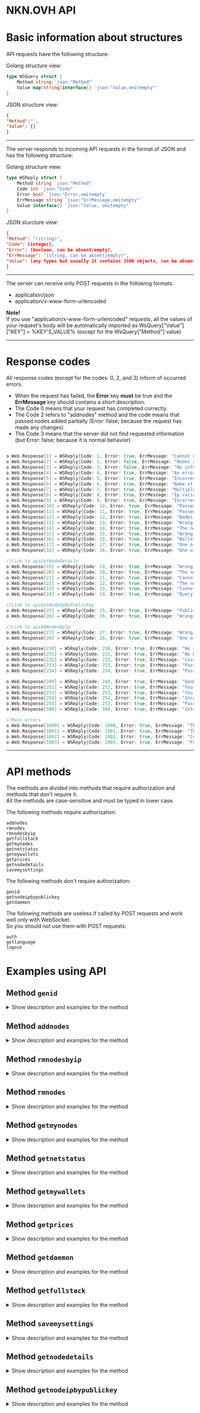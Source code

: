 # NKN.OVH API


# Basic information about structures

API requests have the following structure:

Golang structure view:
```go
type WSQuery struct {
	Method string `json:"Method"`
	Value map[string]interface{} `json:"Value,omitempty"`
}

```

JSON structure view:
```json
{
"Method":"",
"Value": {}
}

```
______

The server responds to incoming API requests in the format of JSON and has the following structure:

Golang structure view:
```go
type WSReply struct {
	Method string `json:"Method"`
	Code int `json:"Code"`
	Error bool `json:"Error,omitempty`
	ErrMessage string `json:"ErrMessage,omitempty"`
	Value interface{} `json:"Value, omitempty"`
}
```

JSON sturcture view:
```json
{
"Method": "(string)",
"Code": (integer),
"Error": (boolean, can be absent/empty),
"ErrMessage": "(string, can be absent/empty)",
"Value": (any types but usually it contains JSON objects, can be absent/empty)
}
```
________

The server can receive only POST requests in the following formats:
 - application/json
 - application/x-www-form-urlencoded


**Note!**  
If you use "application/x-www-form-urlencoded" requests, all the values of your request's body will be automatically imported as WsQuery["Value"]["KEY"] = %KEY'S_VALUE% (except for the WsQuery["Method"] value)

________

# Response codes

All response codes (except for the codes: 0, 2, and 3) inform of occurred errors.

- When the request has failed, the **Error** key **must** be true and the **ErrMessage** key should contains a short description.
- The Code 0 means that your request has completed correctly.
- The Code 2 refers to "addnodes" method and the code means that passed nodes added partially (Error: false; because the request has made any changes)
- The Code 3 means that the server did not find requested information (but Error: false; because it is normal behavior)

```go

o.Web.Response[1] = WSReply{Code: 1, Error: true, ErrMessage: "Cannot execute SQL query"}
o.Web.Response[2] = WSReply{Code: 2, Error: false, ErrMessage: "Nodes added partially"}
o.Web.Response[3] = WSReply{Code: 3, Error: false, ErrMessage: "No info/entries in a database"}
o.Web.Response[4] = WSReply{Code: 4, Error: true, ErrMessage: "An error occured"}
o.Web.Response[5] = WSReply{Code: 5, Error: true, ErrMessage: "Incorrect query"}
o.Web.Response[6] = WSReply{Code: 6, Error: true, ErrMessage: "Name of node(-s) too long or incorrect format."}
o.Web.Response[7] = WSReply{Code: 7, Error: true, ErrMessage: "Multiple variable must be boolean"}
o.Web.Response[8] = WSReply{Code: 8, Error: true, ErrMessage: "Ip variable must be valid string"}
o.Web.Response[9] = WSReply{Code: 9, Error: true, ErrMessage: "Incorrect ip address(-es)"}
o.Web.Response[10] = WSReply{Code: 10, Error: true, ErrMessage: "Passed ip address(-es) was not IPv4"}
o.Web.Response[11] = WSReply{Code: 11, Error: true, ErrMessage: "Passed ip address(-es) was not in public network"}
o.Web.Response[12] = WSReply{Code: 12, Error: true, ErrMessage: "Nodes limit exceeded"}
o.Web.Response[13] = WSReply{Code: 13, Error: true, ErrMessage: "Wrong delimiter passed"}
o.Web.Response[14] = WSReply{Code: 14, Error: true, ErrMessage: "The nodes weren't added since they had been already created."}
o.Web.Response[15] = WSReply{Code: 15, Error: true, ErrMessage: "Wrong data of NodesId passed"}
o.Web.Response[16] = WSReply{Code: 16, Error: true, ErrMessage: "Wallets overflow"}
o.Web.Response[17] = WSReply{Code: 17, Error: true, ErrMessage: "One or more of the passed wallets are not in the correct format"}
o.Web.Response[18] = WSReply{Code: 18, Error: true, ErrMessage: "One or more Id of the passed nodes are not found. No changes."}

//Link to apiGetNodeDetails
o.Web.Response[19] = WSReply{Code: 19, Error: true, ErrMessage: "Wrong data of NodeId passed"}
o.Web.Response[20] = WSReply{Code: 20, Error: true, ErrMessage: "The node is offline / No reply recieved from the node within the timeout period"}
o.Web.Response[21] = WSReply{Code: 21, Error: true, ErrMessage: "Cannot decode json of the node response (getnodestate)"}
o.Web.Response[22] = WSReply{Code: 22, Error: true, ErrMessage: "The node is online, but no information about neighbors has been received within the timeout period"}
o.Web.Response[23] = WSReply{Code: 23, Error: true, ErrMessage: "Cannot decode json of the node response (getneighbor)"}
o.Web.Response[24] = WSReply{Code: 24, Error: true, ErrMessage: "Query returned an error (getneighbor)"}

//Link to apiGetNodeIpByPublicKey
o.Web.Response[25] = WSReply{Code: 25, Error: true, ErrMessage: "PublicKey is not set"}
o.Web.Response[26] = WSReply{Code: 26, Error: true, ErrMessage: "Wrong PublicKey passed"}

//Link to apiRmNodesByIp
o.Web.Response[27] = WSReply{Code: 27, Error: true, ErrMessage: "Wrong data of NodesIp passed"}
o.Web.Response[28] = WSReply{Code: 28, Error: true, ErrMessage: "One or more IP of the passed nodes weren't found. No changes."}

o.Web.Response[230] = WSReply{Code: 230, Error: true, ErrMessage: "No view variable passed, the variable must be string"}
o.Web.Response[231] = WSReply{Code: 231, Error: true, ErrMessage: "No Locale variable passed, the variable must be string"}
o.Web.Response[232] = WSReply{Code: 232, Error: true, ErrMessage: "Locale or View passed variables were overflowed"}
o.Web.Response[233] = WSReply{Code: 233, Error: true, ErrMessage: "Passed lang package was not found in package slice"}
o.Web.Response[234] = WSReply{Code: 234, Error: true, ErrMessage: "Passed language pack was not found as JSON file"}

o.Web.Response[240] = WSReply{Code: 240, Error: true, ErrMessage: "GenRandomSHA256 returned error"}
o.Web.Response[252] = WSReply{Code: 252, Error: true, ErrMessage: "You have created at least 3 ID for the latest 30 minutes"}
o.Web.Response[253] = WSReply{Code: 253, Error: true, ErrMessage: "You have no authorization"}
o.Web.Response[254] = WSReply{Code: 254, Error: true, ErrMessage: "Incorrect ID length"}
o.Web.Response[255] = WSReply{Code: 255, Error: true, ErrMessage: "Passed ID was not found"}
o.Web.Response[500] = WSReply{Code: 500, Error: true, ErrMessage: "Internal server error"}

//Main errors
o.Web.Response[1000] = WSReply{Code: 1000, Error: true, ErrMessage: "The method variable didn't pass or was in a wrong format"}
o.Web.Response[1001] = WSReply{Code: 1001, Error: true, ErrMessage: "The passed Method was not found"}
o.Web.Response[1002] = WSReply{Code: 1002, Error: true, ErrMessage: "Connections limit has been reached"}
o.Web.Response[1003] = WSReply{Code: 1003, Error: true, ErrMessage: "Passed JSON is incorrect"}
```
________

# API methods

The methods are divided into methods that require authorization and methods that don't require it.  
All the methods are case-sensitive and must be typed in lower case.

The following methods require authorization:

```
addnodes
rmnodes
rmnodesbyip
getfullstack
getmynodes
getnetstatus
getmywallets
getprices
getnodedetails
savemysettings
```
  
The following methods don't require authorization:

```
genid
getnodeipbypublickey
getdaemon
```
  
The following methods are useless if called by POST requests and work well only with WebSocket.  
So you should not use them with POST requests:

```
auth
getlanguage
logout
```

# Examples using API

## Method `genid`

<details>
  <summary>Show description and examples for the method</summary>

______

The method serves to generate a client's ID (Hash).  


#### cURL example #1 (application/json):  

```bash
curl -X POST  \
-d '{"Method":"genid"}' \
-H "Content-Type: application/json" \
https://nkn.ovh/api

```

  
#### cURL example #2 (application/x-www-form-urlencoded):  

```bash
curl -X POST  \
-d 'Method=genid' \
-H "Content-Type: application/x-www-form-urlencoded" \
https://nkn.ovh/api
```

  
#### The server returns:
```json
{
"Method":"genid",
"Code":0,
"Error":false,
"Value":
	{
	"Hash":"3397f7beaec0c6921d6b1888e2f66d5559e81e4c8ccad3b149ab04dd3a8baf39"
	}
}
```

</details>

## Method `addnodes`

<details>
  <summary>Show description and examples for the method</summary>

______

The method serves to add nodes into your account.  

- A key "Multiple" (boolean) must be set to a valid boolean (true/false for json requests or t/true/1 and f/false/0 for urlencoded requests)  
- A key "Name" (string) must be set but can be an empty string.   
- A key "Ip" (string) must be set:  
If the **Multiple** key is set to false, the **Ip** must contain a single IP address.  
If the **Multiple** key is set to true, the **Ip** must contain at least two IP addresses which are separated by either commas, spaces or line breaks.  
- A key "Hash" (string) must be set to valid Hash.  



#### cURL example #1 (application/json), adding a single node:  

```bash
curl -X POST  \
-d '{
"Method":"addnodes",
"Value": {
	"Multiple": false,
	"Name": "MySuperNode",
	"Ip": "1.1.1.1",
	"Hash": "3397f7beaec0c6921d6b1888e2f66d5559e81e4c8ccad3b149ab04dd3a8baf39"
	}
}' \
-H "Content-Type: application/json" \
https://nkn.ovh/api

```

#### cURL example #2 (application/x-www-form-urlencoded), adding a single node:  

```bash
curl -X POST  \
-d 'Method=addnodes' \
-d 'Multiple=false' \
-d 'Name=MySuperNode' \
-d 'Ip=1.1.1.1' \
-d 'Hash=3397f7beaec0c6921d6b1888e2f66d5559e81e4c8ccad3b149ab04dd3a8baf39' \
-H "Content-Type: application/x-www-form-urlencoded" \
https://nkn.ovh/api
```

#### The server returns:

```json

{
"Method": "addnodes",
"Code": 0,
"Error": false,
"Value":
	{
	"Info": "Your node added"
	}
}

```
</details>

## Method `rmnodesbyip`

<details>
  <summary>Show description and examples for the method</summary>

______

The method serves to delete nodes by IP addresses.

- A key "NodesIp" must be set:  
If you use urlencoded request, the key must contain **string** with at least one IP address. Multiple IP addresses must be separated by comma.  
If you use json request, the key must contain **array of strings** with at least one IP address. Multiple IP addresses must be separate elements of the array.  
- A key "Hash" (string) must be set to valid Hash.

#### cURL example #1 (application/json), deleting multiple nodes:  

```bash
curl -X POST  \
-d '{
"Method":"rmnodesbyip",
"Value": {
	"NodesIp": ["1.1.1.1", "1.2.3.4", "8.8.8.8"],
	"Hash": "3397f7beaec0c6921d6b1888e2f66d5559e81e4c8ccad3b149ab04dd3a8baf39"
	}
}' \
-H "Content-Type: application/json" \
https://nkn.ovh/api

```

#### cURL example #2 (application/x-www-form-urlencoded), deleting multiple nodes:  

```bash
curl -X POST  \
-d 'Method=rmnodesbyip' \
-d 'NodesIp=1.1.1.1, 1.2.3.4, 8.8.8.8' \
-d 'Hash=3397f7beaec0c6921d6b1888e2f66d5559e81e4c8ccad3b149ab04dd3a8baf39' \
-H "Content-Type: application/x-www-form-urlencoded" \
https://nkn.ovh/api
```

#### The server returns:

```json
{
"Method":"rmnodesbyip",
"Code":0,
"Error":false,
"Value":
	{
	"Data":"Nodes removed successfully",
	"NodesId":[98390,98392,98393]
	}
}
```

The **NodesId** key in the returned result contains an array of nodes id which have been removed by your request.
</details>

## Method `rmnodes`

<details>
  <summary>Show description and examples for the method</summary>

______

The method serves to delete nodes by their ID.

- A key "NodesId" must be set:  
If you use urlencoded request, the key must contain **string** with at least one node id. Multiple nodes id must be separated by comma.  
If you use json request, the key must contain **array of integers** with at least one node id. Multiple nodes id must be separate elements of the array.  
- A key "Hash" (string) must be set to valid Hash.

	
#### cURL example #1 (application/json), deleting multiple nodes:  

```bash
curl -X POST  \
-d '{
"Method":"rmnodes",
"Value": {
	"NodesId": [98390,98392,98393],
	"Hash": "3397f7beaec0c6921d6b1888e2f66d5559e81e4c8ccad3b149ab04dd3a8baf39"
	}
}' \
-H "Content-Type: application/json" \
https://nkn.ovh/api

```

#### cURL example #2 (application/x-www-form-urlencoded), deleting multiple nodes:  

```bash
curl -X POST  \
-d 'Method=rmnodes' \
-d 'NodesId=98390,98392,98393' \
-d 'Hash=3397f7beaec0c6921d6b1888e2f66d5559e81e4c8ccad3b149ab04dd3a8baf39' \
-H "Content-Type: application/x-www-form-urlencoded" \
https://nkn.ovh/api
```

#### The server returns:

```json
{
"Method":"rmnodesbyip",
"Code":0,
"Error":false,
"Value":
	{
	"Data":"Nodes removed successfully",
	"NodesId":[98390,98392,98393]
	}
}
```

The **NodesId** key in the returned result contains an array of nodes id which have been removed by your request.  

</details>

## Method `getmynodes`

<details>
  <summary>Show description and examples for the method</summary>

______

The method serves to get your nodes list.

- A key "Hash" (string) must be set to valid Hash.

	
#### cURL example #1 (application/json):  

```bash
curl -X POST  \
-d '{
"Method":"getmynodes",
"Value": {
	"Hash": "3397f7beaec0c6921d6b1888e2f66d5559e81e4c8ccad3b149ab04dd3a8baf39"
	}
}' \
-H "Content-Type: application/json" \
https://nkn.ovh/api

```

#### cURL example #2 (application/x-www-form-urlencoded):  

```bash
curl -X POST  \
-d 'Method=getmynodes' \
-d 'Hash=3397f7beaec0c6921d6b1888e2f66d5559e81e4c8ccad3b149ab04dd3a8baf39' \
-H "Content-Type: application/x-www-form-urlencoded" \
https://nkn.ovh/api
```

#### The server returns:

```json
"Method":"getmynodes",
"Code":0,
"Error":false,
"Value":
	{
		"List": [{
			"Currtimestamp": 0,
			"Err": 1,
			"Height": 0,
			"Ip": "1.1.1.1",
			"LatestUpdate": "2021-09-16 11:46:00",
			"Name": "NodeName",
			"NodeId": 10792,
			"ProposalSubmitted": -1,
			"RelayMessageCount": 0,
			"RelaysPerHour": 0,
			"RelaysPerHour10": 0,
			"RelaysPerHour60": 0,
			"SyncState": "_OFFLINE_",
			"Uptime": 0,
			"Version": ""
			},
			{
			"Currtimestamp": 1631781964,
			"Height": 3097336,
			"Ip": "2.2.2.2",
			"LatestUpdate": "2021-09-16 11:46:05",
			"Name": "HomeNode",
			"NodeId": 36241,
			"ProposalSubmitted": 0,
			"RelayMessageCount": 10137516,
			"RelaysPerHour": 36704,
			"RelaysPerHour10": 44904,
			"RelaysPerHour60": 40034,
			"SyncState": "PERSIST_FINISHED",
			"Uptime": 994301,
			"Version": "v2.1.6"
			}
		//...
		]
	}
}
```

The **List** key in the returned result is an array of node objects.

Note!  
- If you have no nodes added in your account, the server returns the code 3.
- The **RelayMessageCount** key can contain a big unsigned integer value, so if you use the API to program in a language with strict types, use uint64 type while decoding the value.  
- NKNOVH uses transparent replacement of the **SyncState** key. The key's value may not match an actual value returned by a node. 
	
- The best way to detect nodes which are not mining is to check the **Err** key of a node object.  
If the **Err** key is not found or the key equals 0, the node is online and has a status you can see in the "SyncState" key. 

- Other possible values for ["Value"]["List"][n]["Err"]:

```
Err equals 1: the node is offline (SyncState == "_OFFLINE_") 
Err equals 2: the node is waiting for the first update from nknovh programm. (SyncState == "Waiting for first update")
Err equals 3: the node is online but has the status "Out of Network" (SyncState == "_OUT_")

If a node object has no Err key or Err key equals 0, the node has the SyncState:
SYNC_STARTED
WAIT_FOR_SYNCING
SYNC_FINISHED
PERSIST_FINISHED
PRUNING DB
GENERATING ID
```

</details>

## Method `getnetstatus`
<details>
  <summary>Show description and examples for the method</summary>

______

The method serves to get statistics of the NKN Network.

- A key "Hash" (string) must be set to valid Hash.


#### cURL example #1 (application/json):  

```bash
curl -X POST  \
-d '{
"Method":"getnetstatus",
"Value": {
	"Hash": "3397f7beaec0c6921d6b1888e2f66d5559e81e4c8ccad3b149ab04dd3a8baf39"
	}
}' \
-H "Content-Type: application/json" \
https://nkn.ovh/api

```

#### cURL example #2 (application/x-www-form-urlencoded):  

```bash
curl -X POST  \
-d 'Method=getnetstatus' \
-d 'Hash=3397f7beaec0c6921d6b1888e2f66d5559e81e4c8ccad3b149ab04dd3a8baf39' \
-H "Content-Type: application/x-www-form-urlencoded" \
https://nkn.ovh/api
```
	
#### The server returns

```json
{
  "Method": "getnetstatus",
  "Code": 0,
  "Error": false,
  "Value": {
    "relays": 8566525058388,
    "average_uptime": 960430,
    "average_relays": 296567,
    "relays_per_hour": 31332092001,
    "proposalSubmitted": 44227,
    "persist_nodes_count": 100732,
    "nodes_count": 105649,
    "last_height": 3097516,
    "last_timestamp": 1631786147,
    "average_blockTime": 22.589506,
    "average_blocksPerDay": 3824.785,
    "latest_update": "2021-09-16 12:55:47"
  }
}
```
	
- The keys **average_blockTime** and **average_blocksPerDay** are calculated since the NKN Mainnet launch.
- The **last_height** key indicates to the higher height of the NKN nodes.
- The **relays** key indicates to summary relays of the NKN nodes value's the key may be high.


</details>

## Method `getmywallets`

<details>
  <summary>Show description and examples for the method</summary>

______

The method serves to get your wallets and balances.

- A key "Hash" (string) must be set to valid Hash.


#### cURL example #1 (application/json):  

```bash
curl -X POST  \
-d '{
"Method":"getmywallets",
"Value": {
	"Hash": "3397f7beaec0c6921d6b1888e2f66d5559e81e4c8ccad3b149ab04dd3a8baf39"
	}
}' \
-H "Content-Type: application/json" \
https://nkn.ovh/api

```

#### cURL example #2 (application/x-www-form-urlencoded):  

```bash
curl -X POST  \
-d 'Method=getmywallets' \
-d 'Hash=3397f7beaec0c6921d6b1888e2f66d5559e81e4c8ccad3b149ab04dd3a8baf39' \
-H "Content-Type: application/x-www-form-urlencoded" \
https://nkn.ovh/api
```
	
#### The server returns

```json
{
  "Method": "getmywallets",
  "Code": 0,
  "Error": false,
  "Value": {
    "Wallets": [
      {
        "Balance": 343.49090321,
        "Id": 124,
        "NknWallet": "NKNZKKF9u1MUQWnK272YoFiMTn5tjZh7uRQE"
      }
    ]
  }
}
```

- The **Wallets** key contains **an array of objects**.
- If you have no wallets in your account, the server returns the code 3.

</details>

## Method `getprices`

<details>
  <summary>Show description and examples for the method</summary>

______

The method serves to get a price of the NKN coin.

- A key "Hash" (string) must be set to valid Hash.


#### cURL example #1 (application/json):  

```bash
curl -X POST  \
-d '{
"Method":"getprices",
"Value": {
	"Hash": "3397f7beaec0c6921d6b1888e2f66d5559e81e4c8ccad3b149ab04dd3a8baf39"
	}
}' \
-H "Content-Type: application/json" \
https://nkn.ovh/api

```

#### cURL example #2 (application/x-www-form-urlencoded):  

```bash
curl -X POST  \
-d 'Method=getprices' \
-d 'Hash=3397f7beaec0c6921d6b1888e2f66d5559e81e4c8ccad3b149ab04dd3a8baf39' \
-H "Content-Type: application/x-www-form-urlencoded" \
https://nkn.ovh/api
```
	
#### The server returns

```json
{
  "Method": "getprices",
  "Code": 0,
  "Error": false,
  "Value": {
    "usd": 0.396526
  }
}
```

</details>

## Method `getdaemon`

<details>
  <summary>Show description and examples for the method</summary>

______

The method serves to get information about the NKNOVH programm.

#### cURL example #1 (application/json):  

```bash
curl -X POST  \
-d '{
"Method":"getdaemon"
}' \
-H "Content-Type: application/json" \
https://nkn.ovh/api
```

#### cURL example #2 (application/x-www-form-urlencoded):  

```bash
curl -X POST  \
-d 'Method=getdaemon' \
-H "Content-Type: application/x-www-form-urlencoded" \
https://nkn.ovh/api
```
	
#### The server returns

```json
{
  "Method": "getdaemon",
  "Code": 0,
  "Error": false,
  "Value": {
    "Timezone": "+0300",
    "Version": "1.1.0-dirty-6"
  }
}
```

</details>

## Method `getfullstack`

<details>
  <summary>Show description and examples for the method</summary>

______

The method serves to get information about your nodes, your wallets, prices of the NKN coin, NKN Network's statistics and about the NKNOVH programm  
The method calls methods: getmynodes, getmywallets, getprices, getnetstatus, getdaemon; and returns a single JSON. 

- A key "Hash" (string) must be set to valid Hash.
	

#### cURL example #1 (application/json):  

```bash
curl -X POST  \
-d '{
"Method":"getfullstack",
"Value": {
	"Hash": "3397f7beaec0c6921d6b1888e2f66d5559e81e4c8ccad3b149ab04dd3a8baf39"
	}
}' \
-H "Content-Type: application/json" \
https://nkn.ovh/api

```

#### cURL example #2 (application/x-www-form-urlencoded):  

```bash
curl -X POST  \
-d 'Method=getfullstack' \
-d 'Hash=3397f7beaec0c6921d6b1888e2f66d5559e81e4c8ccad3b149ab04dd3a8baf39' \
-H "Content-Type: application/x-www-form-urlencoded" \
https://nkn.ovh/api
```
	

#### The server returns

```json
{
  "Method": "getfullstack",
  "Code": 0,
  "Error": false,
  "Value": {
    "Daemon": {
      "Method": "getfullstack",
      "Code": 0,
      "Error": false,
      "Value": {
        "Timezone": "+0300",
        "Version": "1.1.0-dirty-6"
      }
    },
    "Netstatus": {
      "Method": "getfullstack",
      "Code": 0,
      "Error": false,
      "Value": {
        "relays": 9090394530670,
        "average_uptime": 999636,
        "average_relays": 312446,
        "relays_per_hour": 33423030261,
        "proposalSubmitted": 47102,
        "persist_nodes_count": 105555,
        "nodes_count": 106972,
        "last_height": 3098117,
        "last_timestamp": 1631800061,
        "average_blockTime": 22.589615,
        "average_blocksPerDay": 3824.7664,
        "latest_update": "2021-09-16 16:47:41"
      }
    },
    "Nodes": {
      "Method": "getfullstack",
      "Code": 0,
      "Error": false,
      "Value": {
        "List": [
          {
            "Currtimestamp": 1631800205,
            "Height": 3098125,
            "Ip": "1.1.1.1",
            "LatestUpdate": "2021-09-16 16:50:05",
            "Name": "Home",
            "NodeId": 36241,
            "ProposalSubmitted": 0,
            "RelayMessageCount": 10331962,
            "RelaysPerHour": 36734,
            "RelaysPerHour10": 42660,
            "RelaysPerHour60": 38364,
            "SyncState": "PERSIST_FINISHED",
            "Uptime": 1012541,
            "Version": "v2.1.6"
          }
        ]
      }
    },
    "Prices": {
      "Method": "getfullstack",
      "Code": 0,
      "Error": false,
      "Value": {
        "usd": 0.39364
      }
    },
    "Wallets": {
      "Method": "getfullstack",
      "Code": 0,
      "Error": false,
      "Value": {
        "Wallets": [
          {
            "Balance": 343.49090321,
            "Id": 124,
            "NknWallet": "NKNZKKF9u1MUQWnK272YoFiMTn5tjZh7uRQE"
          }
        ]
      }
    }
  }
}
```


</details>

## Method `savemysettings`

<details>
  <summary>Show description and examples for the method</summary>

______

The method serves to change your account settings.

- A key "Hash" (string) must be set to valid Hash.
- If you want to change your wallets, add the "Wallets" key in your request. The key must contain **array of strings**.
- If you want to delete all your wallets, pass an empty array in the **Wallets** key.

#### cURL example #1 (application/json):  

```bash
curl -X POST  \
-d '{
"Method":"savemysettings",
"Value": {
	"Hash": "3397f7beaec0c6921d6b1888e2f66d5559e81e4c8ccad3b149ab04dd3a8baf39",
	"Wallets": ["NKNZKKF9u1MUQWnK272YoFiMTn5tjZh7uRQE"]
	}
}' \
-H "Content-Type: application/json" \
https://nkn.ovh/api
```

**The method is not implemented in application/x-www-form-urlencoded.**

	
#### Server returns:

```json
{
  "Method": "savemysettings",
  "Code": 0,
  "Error": false,
  "Value": {
    "Data": "All settings saved"
  }
}
```

</details>

## Method `getnodedetails`

<details>
  <summary>Show description and examples for the method</summary>

______

The method serves to get node details information by node id.  
The method returns online data.

- A key "Hash" (string) must be set to valid Hash.
- A key "NodeId" (integer) must be set to node id.


#### cURL example #1 (application/json):  	
	
```bash
curl -X POST  \
-d '{
"Method":"getnodedetails",
"Value": {
	"Hash": "3397f7beaec0c6921d6b1888e2f66d5559e81e4c8ccad3b149ab04dd3a8baf39",
	"NodeId": 36241
	}
}' \
-H "Content-Type: application/json" \
https://nkn.ovh/api
```


#### cURL example #2 (application/x-www-form-urlencoded):

```bash
curl -X POST  \
-d 'Method=getnodedetails' \
-d 'Hash=3397f7beaec0c6921d6b1888e2f66d5559e81e4c8ccad3b149ab04dd3a8baf39' \
-d 'NodeId=36241' \
-H "Content-Type: application/x-www-form-urlencoded" \
https://nkn.ovh/api
```
	
#### The server returns:

```json
{
	"Method":"getnodedetails",
	"Code":0,
	"Error":false,
	"Value":{
		"DebugInfo":{
				"GetneighborTime":"680.055301ms",
				"GetnodestateTime":"144.97108ms",
				"HandlingTime":"825.278162ms"
		},
		"NodeStats":{
				"MinPing":60,
				"AvgPing":221,
				"MaxPing":3155,
				"NeighborCount":237,
				"NeighborPersist":62,
				"RelaysPerHour":36731,
				"NodeState": {
						"id":"1",
						"jsonrpc":"2.0",
						"result":{
							"addr":"tcp://1.1.1.1:30001",
							"currTimeStamp":1631803058,
							"height":3098247,
							"id":"%nkn_node_id%",
							"jsonRpcPort":30003,
							"proposalSubmitted":0,
							"protocolVersion":40,
							"publicKey":"%nkn_node_pubkey%",
							"relayMessageCount":10360133,
							"syncState":"PERSIST_FINISHED",
							"tlsJsonRpcDomain":"1-1-1-1.ipv4.nknlabs.io",
							"tlsJsonRpcPort":30005,
							"tlsWebsocketDomain":"1-1-1-1.ipv4.nknlabs.io",
							"tlsWebsocketPort":30004,
							"uptime":1015395,
							"version":"v2.1.6",
							"websocketPort":30002
						}
				}
		}
	}
}
```


</details>

## Method `getnodeipbypublickey`

<details>
  <summary>Show description and examples for the method</summary>

______

The method serves to get the node IP address by passed PublicKey.  
The method works to the NKN Network only.

- A key "PublicKey" (string) must be set and contain a node public key.

#### cURL example #1 (application/json):  	
	
```bash
curl -X POST  \
-d '{
"Method":"getnodeipbypublickey",
"Value": {
	"PublicKey": "ab8ecc50adab32f9090ac9afa88b21889a32b1a01c729334100d56d777a2b60e"
	}
}' \
-H "Content-Type: application/json" \
https://nkn.ovh/api
```


#### cURL example #2 (application/x-www-form-urlencoded):

```bash
curl -X POST  \
-d 'Method=getnodeipbypublickey' \
-d 'PublicKey=ab8ecc50adab32f9090ac9afa88b21889a32b1a01c729334100d56d777a2b60e' \
-H "Content-Type: application/x-www-form-urlencoded" \
https://nkn.ovh/api
```

#### The server returns:

```json
{
	"Method":"getnodeipbypublickey",
	"Code":0,
	"Error":false,
	"Value":
		{
		"IpList": ["1.1.1.1"]
		}
}

```

- If the public key is not found, the server returns the code 3.
</details>
